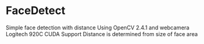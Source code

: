 FaceDetect
==========

Simple face detection with distance
Using OpenCV 2.4.1 and webcamera Logitech 920C
CUDA Support
Distance is determined from size of face area
